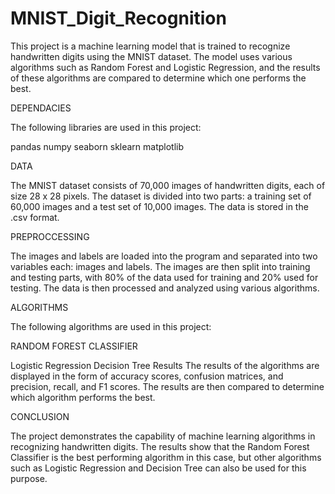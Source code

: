 # MNIST_Digit_Recognition

This project is a machine learning model that is trained to recognize handwritten digits using the MNIST dataset. The model uses various algorithms such as Random Forest and Logistic Regression, and the results of these algorithms are compared to determine which one performs the best.

DEPENDACIES

The following libraries are used in this project:

pandas
numpy
seaborn
sklearn
matplotlib

DATA

The MNIST dataset consists of 70,000 images of handwritten digits, each of size 28 x 28 pixels. The dataset is divided into two parts: a training set of 60,000 images and a test set of 10,000 images. The data is stored in the .csv format.

PREPROCCESSING

The images and labels are loaded into the program and separated into two variables each: images and labels. The images are then split into training and testing parts, with 80% of the data used for training and 20% used for testing. The data is then processed and analyzed using various algorithms.

ALGORITHMS

The following algorithms are used in this project:

RANDOM FOREST CLASSIFIER

Logistic Regression
Decision Tree
Results
The results of the algorithms are displayed in the form of accuracy scores, confusion matrices, and precision, recall, and F1 scores. The results are then compared to determine which algorithm performs the best.

CONCLUSION

The project demonstrates the capability of machine learning algorithms in recognizing handwritten digits. The results show that the Random Forest Classifier is the best performing algorithm in this case, but other algorithms such as Logistic Regression and Decision Tree can also be used for this purpose.

